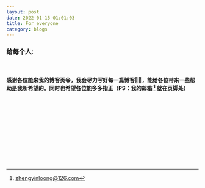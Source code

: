 ```yaml
---
layout: post
date: 2022-01-15 01:01:03
title: For everyone
category: blogs
---
```


### 给每个人:

<br>

#### 感谢各位能来我的博客页😀，我会尽力写好每一篇博客👨‍💻，能给各位带来一些帮助是我所希望的。同时也希望各位能多多指正（PS：我的邮箱 [^email] 就在页脚处） 

<br>
<br>
<br>
<br>
<br>
<br>
<br>
<br>
<br>
<br>

[^email]: zhengyinloong@126.com
